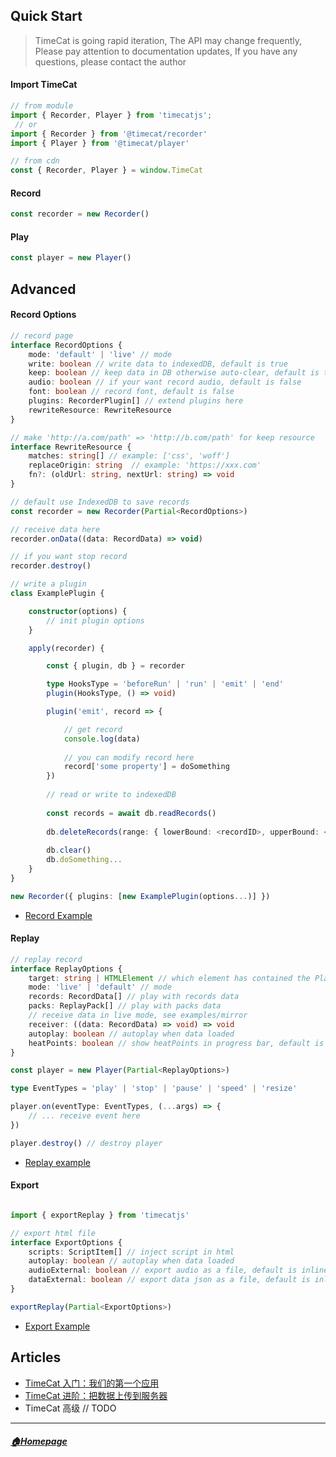 ## Quick Start

> TimeCat is going rapid iteration, The API may change frequently, Please pay attention to documentation updates, If you have any questions, please contact the author

#### Import TimeCat
```ts
// from module
import { Recorder, Player } from 'timecatjs';
 // or
import { Recorder } from '@timecat/recorder'
import { Player } from '@timecat/player'

// from cdn
const { Recorder, Player } = window.TimeCat
```

#### Record

```ts
const recorder = new Recorder()
```
#### Play

```ts
const player = new Player()
```

## Advanced

#### Record Options
```ts
// record page
interface RecordOptions {
    mode: 'default' | 'live' // mode
    write: boolean // write data to indexedDB, default is true
    keep: boolean // keep data in DB otherwise auto-clear, default is true
    audio: boolean // if your want record audio, default is false
    font: boolean // record font, default is false
    plugins: RecorderPlugin[] // extend plugins here
    rewriteResource: RewriteResource
}

// make 'http://a.com/path' => 'http://b.com/path' for keep resource
interface RewriteResource {
    matches: string[] // example: ['css', 'woff']
    replaceOrigin: string  // example: 'https://xxx.com'
    fn?: (oldUrl: string, nextUrl: string) => void
}

// default use IndexedDB to save records
const recorder = new Recorder(Partial<RecordOptions>)

// receive data here
recorder.onData((data: RecordData) => void)

// if you want stop record
recorder.destroy()

// write a plugin 
class ExamplePlugin {

    constructor(options) {
        // init plugin options
    }

    apply(recorder) {

        const { plugin, db } = recorder

        type HooksType = 'beforeRun' | 'run' | 'emit' | 'end'
        plugin(HooksType, () => void)

        plugin('emit', record => {

            // get record
            console.log(data)
            
            // you can modify record here
            record['some property'] = doSomething
        })
        
        // read or write to indexedDB
       
        const records = await db.readRecords()
        
        db.deleteRecords(range: { lowerBound: <recordID>, upperBound: <recordID> })
       
        db.clear()
        db.doSomething...
    }
}

new Recorder({ plugins: [new ExamplePlugin(options...)] })

```
- [Record Example](https://github.com/oct16/TimeCat/blob/master/examples/todo.html#L257-L275) 

#### Replay

```ts
// replay record
interface ReplayOptions {
    target: string | HTMLElement // which element has contained the Player, default is Body
    mode: 'live' | 'default' // mode
    records: RecordData[] // play with records data
    packs: ReplayPack[] // play with packs data
    // receive data in live mode, see examples/mirror
    receiver: ((data: RecordData) => void) => void
    autoplay: boolean // autoplay when data loaded
    heatPoints: boolean // show heatPoints in progress bar, default is false
}

const player = new Player(Partial<ReplayOptions>)

type EventTypes = 'play' | 'stop' | 'pause' | 'speed' | 'resize'

player.on(eventType: EventTypes, (...args) => {
    // ... receive event here
})

player.destroy() // destroy player

```
- [Replay example](https://github.com/oct16/TimeCat/blob/master/examples/replay.html#L1-L29)


#### Export
```ts

import { exportReplay } from 'timecatjs'

// export html file
interface ExportOptions {
    scripts: ScriptItem[] // inject script in html
    autoplay: boolean // autoplay when data loaded
    audioExternal: boolean // export audio as a file, default is inline
    dataExternal: boolean // export data json as a file, default is inline
}

exportReplay(Partial<ExportOptions>)
```
- [Export Example](https://github.com/oct16/TimeCat/blob/5172352a6494c1182e83452605677796e0fe0f46/packages/player/src/keyboard.ts#L96-L154)


## Articles
 - [TimeCat 入门：我们的第一个应用](record-and-replay.md)
 - [TimeCat 进阶：把数据上传到服务器](upload-to-server.md)
 - TimeCat 高级 // TODO

---
##### [🏠Homepage](../README.md) 
